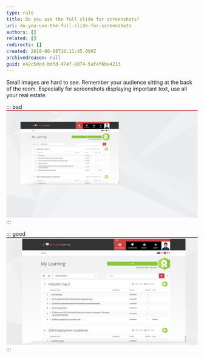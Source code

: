 ```yaml
---
type: rule
title: Do you use the full slide for screenshots?
uri: do-you-use-the-full-slide-for-screenshots
authors: []
related: []
redirects: []
created: 2010-06-08T10:11:45.000Z
archivedreason: null
guid: e42c5ded-bdfd-474f-8074-5af4f6be4213
---
```

Small images are hard to see. Remember your audience sitting at the back of the room. Especially for screenshots displaying important text, use all your real estate.  

<!--endintro-->

::: bad
![Figure: Bad example - the image doesn't cover the whole slide](/rules/do-you-use-the-full-slide-for-screenshots/smallbad.jpg)
:::

::: good
![Figure: Good example - Cover the whole slide with your image to make it easier for people to see from the back row](/rules/do-you-use-the-full-slide-for-screenshots/goodbig.jpg)
:::
